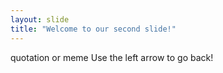 ```yaml
---
layout: slide
title: "Welcome to our second slide!"
---
```

quotation or meme
Use the left arrow to go back!
